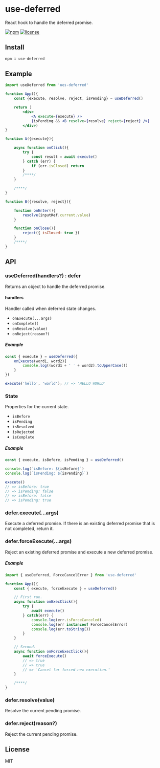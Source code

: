 # use-deferred
React hook to handle the deferred promise.

[![npm](https://flat.badgen.net/npm/v/use-deferred)](https://www.npmjs.com/package/use-deferred)
[![license](https://flat.badgen.net/github/license/skt-t1-byungi/use-deferred)](https://github.com/skt-t1-byungi/use-deferred/blob/master/LICENSE)

## Install
```sh
npm i use-deferred
```

## Example
```jsx
import useDeferred from 'ues-deferred'

function App(){
    const {execute, resolve, reject, isPending} = useDeferred()

    return (
        <div>
            <A execute={execute} />
            {isPending && <B resolve={resolve} reject={reject} />}
        </div>)
}
```
```js
function A({execute}){

    async function onClick(){
        try {
            const result = await execute()
        } catch (err) {
            if (err.isClosed) return
        }
        /****/
    }

    /****/
}
```
```js
function B({resolve, reject}){

    function onEnter(){
        resolve(inputRef.current.value)
    }

    function onClose(){
        reject({ isClosed: true })
    }
    /****/
}
```

## API
### useDeferred(handlers?) : defer
Returns an object to handle the deferred promise.

#### handlers
Handler called when deferred state changes.

- `onExecute(...args)`
- `onComplete()`
- `onResolve(value)`
- `onReject(reason?)`

##### Example
```js
const { execute } = useDeferred({
    onExecute(word1, word2){
        console.log((word1 + ' ' + word2).toUpperCase())
    }
})

execute('hello', 'world'); // => 'HELLO WORLD'
```

### State
Properties for the current state.

- `isBefore`
- `isPending`
- `isResolved`
- `isRejected`
- `isComplete`

##### Example
```js
const { execute, isBefore, isPending } = useDeferred()

console.log(`isBefore: ${isBefore}`)
console.log(`isPending: ${isPending}`)

execute()
// => isBefore: true
// => isPending: false
// => isBefore: false
// => isPending: true
```

### defer.execute(...args)
Execute a deferred promise. If there is an existing deferred promise that is not completed, return it.

### defer.forceExecute(...args)
Reject an existing deferred promise and execute a new deferred promise.

##### Example
```js
import { useDeferred, ForceCancelError } from 'use-deferred'

function App(){
    const { execute, forceExecute } = useDeferred()

    // First run.
    async function onExecClick(){
        try {
            await execute()
        } catch(err) {
            console.log(err.isForceCanceled)
            console.log(err instanceof ForceCancelError)
            console.log(err.toString())
        }
    }

    // Second.
    async function onForceExecClick(){
        await forceExecute()
        // => true
        // => true
        // => 'Cancel for forced new execution.'
    }

    /****/
}
```

### defer.resolve(value)
Resolve the current pending promise.

### defer.reject(reason?)
Reject the current pending promise.

## License
MIT
